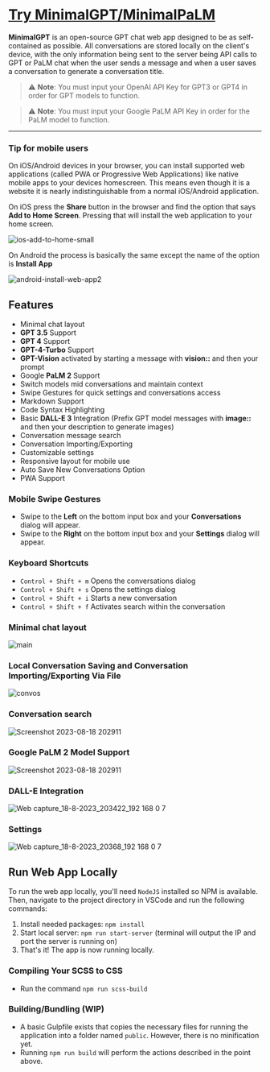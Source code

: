 # [Try MinimalGPT/MinimalPaLM](https://minimalgpt.app/)

**MinimalGPT** is an open-source GPT chat web app designed to be as self-contained as possible. All conversations are stored locally on the client's device, with the only information being sent to the server being API calls to GPT or PaLM chat when the user sends a message and when a user saves a conversation to generate a conversation title.

> ⚠️ **Note**: You must input your OpenAI API Key for GPT3 or GPT4 in order for GPT models to function.

> ⚠️ **Note**: You must input your Google PaLM API Key in order for the PaLM model to function.

---

### Tip for mobile users

On iOS/Android devices in your browser, you can install supported web applications (called PWA or Progressive Web Applications) like native mobile apps to your devices homescreen. This means even though it is a website it is nearly indistinguishable from a normal iOS/Android application.

On iOS press the **Share** button in the browser and find the option that says **Add to Home Screen**. Pressing that will install the web application to your home screen.

![ios-add-to-home-small](https://user-images.githubusercontent.com/2380471/235267080-d69a2a46-50fa-4acf-b36b-da10b5d439d1.jpg)

On Android the process is basically the same except the name of the option is **Install App**

![android-install-web-app2](https://github.com/fingerthief/minimal-gpt/assets/2380471/cfd51a6a-5a03-4ff0-851a-c20c0565a89d)

## Features

- Minimal chat layout
- **GPT 3.5** Support
- **GPT 4** Support
- **GPT-4-Turbo** Support
- **GPT-Vision** activated by starting a message with **vision::** and then your prompt
- Google **PaLM 2** Support
- Switch models mid conversations and maintain context
- Swipe Gestures for quick settings and conversations access
- Markdown Support
- Code Syntax Highlighting
- Basic **DALL-E 3** Integration (Prefix GPT model messages with **image::** and then your description to generate images)
- Conversation message search
- Conversation Importing/Exporting
- Customizable settings
- Responsive layout for mobile use
- Auto Save New Conversations Option
- PWA Support

### Mobile Swipe Gestures

- Swipe to the **Left** on the bottom input box and your **Conversations** dialog will appear.
- Swipe to the **Right** on the bottom input box and your **Settings** dialog will appear.

### Keyboard Shortcuts

- `Control + Shift + m` Opens the  conversations dialog
- `Control + Shift + s` Opens the settings dialog
- `Control + Shift + i` Starts a new conversation
- `Control + Shift + f` Activates search within the conversation

### Minimal chat layout

![main](https://github.com/fingerthief/minimal-gpt/assets/2380471/da778a1d-ee39-4488-926b-9f2c414e699f)

### Local Conversation Saving and Conversation Importing/Exporting Via File

![convos](https://github.com/fingerthief/minimal-gpt/assets/2380471/20908247-806b-4f3b-b4fc-75e980735098)

### Conversation search

![Screenshot 2023-08-18 202911](https://github.com/fingerthief/minimal-gpt/assets/2380471/98f23214-c2fc-4bbd-87c9-91c894934b0f)

### Google PaLM 2 Model Support

![Screenshot 2023-08-18 202911](https://github.com/fingerthief/minimal-gpt/assets/2380471/df224a22-8498-40be-9bb0-dce27f3ef2d1)

### DALL-E Integration

![Web capture_18-8-2023_203422_192 168 0 7](https://github.com/fingerthief/minimal-gpt/assets/2380471/384e67f0-a9f1-4c64-9dab-8321492c763b)

### Settings

![Web capture_18-8-2023_20368_192 168 0 7](https://github.com/fingerthief/minimal-gpt/assets/2380471/f0147371-5096-40e7-a28d-8ac8d9294d2a)

## Run Web App Locally


To run the web app locally, you'll need `NodeJS` installed so NPM is available. Then, navigate to the project directory in VSCode and run the following commands:

1. Install needed packages: `npm install`
2. Start local server: `npm run start-server` (terminal will output the IP and port the server is running on)
3. That's it! The app is now running locally.

### Compiling Your SCSS to CSS

- Run the command `npm run scss-build`

### Building/Bundling (WIP)

- A basic Gulpfile exists that copies the necessary files for running the application into a folder named `public`. However, there is no minification yet.
- Running `npm run build` will perform the actions described in the point above.
